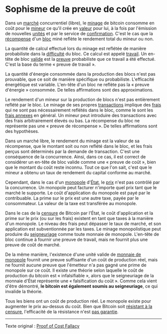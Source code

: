 Sophisme de la preuve de coût
=============================

Dans un [marché](ch101-glossary.md#marché) concurrentiel (libre), le [minage](ch101-glossary.md#mine) de bitcoin consomme en coût pour le [mineur](ch101-glossary.md#mineur) ce qu'il crée en [valeur](ch101-glossary.md#valeur) pour lui, à la fois par l'émission de nouvelles [unités](ch101-glossary.md#unité) et par le service de [confirmation](ch101-glossary.md#confirmation). C'est le cas que la [récompense](ch101-glossary.md#récompense) d'un [bloc](ch101-glossary.md#bloc) miné reflète le rendement total du mineur ou non.

La quantité de calcul effectué lors du minage est reflétée de manière probabiliste dans la [difficulté](ch101-glossary.md#difficulté) du bloc. Ce calcul est appelé [travail](ch101-glossary.md#travail). Un en-tête de bloc [valide](ch101-glossary.md#validité) est la [preuve](ch101-glossary.md#preuve) probabiliste que ce travail a été effectué. C'est la base du terme « preuve de travail ».

La quantité d'énergie consommée dans la production des blocs n'est pas prouvable, que ce soit de manière spécifique ou probabiliste. L'efficacité énergétique est variable. L'en-tête d'un bloc ne reflète pas la « preuve d'énergie » consommée. De telles affirmations sont des approximations.

Le rendement d'un mineur sur la production de blocs n'est pas entièrement reflété par le bloc. Le minage de ses propres [transactions](ch101-glossary.md#transaction) implique des [frais](ch101-glossary.md#frais) qui ne sont pas nécessairement reflétés dans le bloc, comme le sont les [frais annexes](ch081-side-fee-fallacy.md) en général. Un mineur peut introduire des transactions avec des frais arbitrairement élevés ou bas. La récompense du bloc ne représente pas une « preuve de récompense ». De telles affirmations sont des hypothèses.

Dans un marché libre, le rendement du minage est la valeur de sa récompense, que le montant soit ou non reflété dans le bloc, et les frais perçus sont déterminés par la demande de transaction. C'est une conséquence de la concurrence. Ainsi, dans ce cas, il est correct de considérer un en-tête de bloc valide comme une « preuve de coût », bien que le montant du coût reste inconnu. Tout ce que l'on sait, c'est que le mineur a obtenu un taux de rendement du capital conforme au marché.

Cependant, dans le cas d'un [monopole](https://mises.org/library/man-economy-and-state-power-and-market/html/pp/1054) d'[État](ch101-glossary.md#état), le [prix](ch101-glossary.md#prix) n'est pas contrôlé par la concurrence. Un monopole peut facturer n'importe quel prix tant que le marché le supporte. Le coût d'application du monopole est payé par le contribuable. La prime sur le prix est une autre taxe, payée par le consommateur. La valeur de la taxe est transférée au monopole.

Dans le cas de la [censure](ch101-glossary.md#censure) de Bitcoin par l'État, le coût d'application et la prime sur le prix (ou sur les frais) existent en tant que taxes à la manière d'un monopole. Le niveau des frais peut dépasser le taux de marché, et son application est subventionnée par les taxes. Le minage monopolistique peut produire du [seigneuriage](https://fr.wikipedia.org/wiki/Seigneuriage) comme toute monnaie de monopole. L'en-tête de bloc continue à fournir une preuve de travail, mais ne fournit plus une preuve de coût de marché.

De la même manière, l'existence d'une unité valide de [monnaie de monopole](ch005-money-taxonomy.md) fournit une preuve suffisante d'un coût de production réel, mais ne fournit aucune preuve que l'émetteur n'a pas gagné une prime de monopole sur ce coût. Il existe une théorie selon laquelle le coût de production du bitcoin est « infalsifiable », alors que le seigneuriage de la monnaie d'État représente une « falsification du coût ». Comme cela vient d'être démontré, **le bitcoin est également soumis au seigneuriage**, ce qui invalide la théorie.

Tous les biens ont un coût de production réel. Le monopole existe pour augmenter le prix au-dessus du coût. Bien que Bitcoin soit [résistant à la censure](ch028-censorship-resistance-property.md), l'efficacité de la résistance n'est [pas garantie](ch004-axiom-of-resistance.md).

---

Texte original : [Proof of Cost Fallacy](https://github.com/libbitcoin/libbitcoin-system/wiki/Proof-of-Cost-Fallacy)